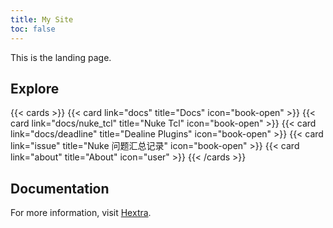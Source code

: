 ```yaml
---
title: My Site
toc: false
---
```


This is the landing page.

## Explore

{{< cards >}}
  {{< card link="docs" title="Docs" icon="book-open" >}}
  {{< card link="docs/nuke_tcl" title="Nuke Tcl" icon="book-open" >}}
  {{< card link="docs/deadline" title="Dealine Plugins" icon="book-open" >}}
  {{< card link="issue" title="Nuke 问题汇总记录" icon="book-open" >}}
  {{< card link="about" title="About" icon="user" >}}
{{< /cards >}}

## Documentation

For more information, visit [Hextra](https://imfing.github.io/hextra).
